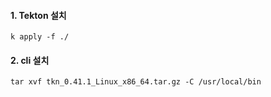 #### 1. Tekton 설치

```
k apply -f ./
```

#### 2. cli 설치
```
tar xvf tkn_0.41.1_Linux_x86_64.tar.gz -C /usr/local/bin
```
